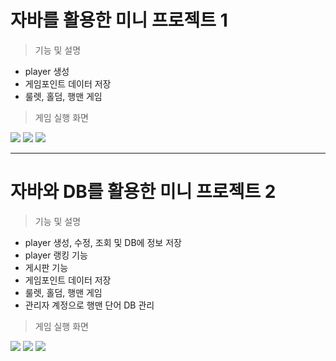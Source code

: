 # 자바를 활용한 미니 프로젝트 1

> 기능 및 설명
- player 생성
- 게임포인트 데이터 저장
- 룰렛, 홀덤, 행맨 게임

> 게임 실행 화면
<img src="https://pbs.twimg.com/media/E1E5YjsVEAMtKBg?format=jpg&name=900x900">
<img src="https://pbs.twimg.com/media/E1E5YjsVgAAnGk2?format=jpg&name=900x900">
<img src="https://pbs.twimg.com/media/E1E5YjqUcAc4rQS?format=jpg&name=small">

<hr>

# 자바와 DB를 활용한 미니 프로젝트 2

> 기능 및 설명
- player 생성, 수정, 조회 및 DB에 정보 저장
- player 랭킹 기능
- 게시판 기능
- 게임포인트 데이터 저장
- 룰렛, 홀덤, 행맨 게임
- 관리자 계정으로 행맨 단어 DB 관리

> 게임 실행 화면
<img src="https://pbs.twimg.com/media/E1E5cloVkAgLEBi?format=jpg&name=medium">
<img src="https://pbs.twimg.com/media/E1E5clpVIAcTcSj?format=jpg&name=medium">
<img src="https://pbs.twimg.com/media/E1E5cloVoAYx7tp?format=jpg&name=medium">
